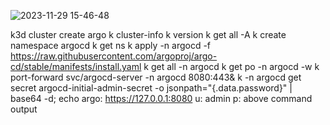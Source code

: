 ![2023-11-29 15-46-48](https://github.com/neshchadym/AsciiArtify/assets/70287671/7f5c6604-7db8-4497-b052-3574771631d5)

k3d cluster create argo
k cluster-info
k version
k get all -A
k create namespace argocd
k get ns
k apply -n argocd -f https://raw.githubusercontent.com/argoproj/argo-cd/stable/manifests/install.yaml
k get all -n argocd
k get po -n argocd -w
k port-forward svc/argocd-server -n argocd 8080:443&
k -n argocd get secret argocd-initial-admin-secret -o jsonpath="{.data.password}" | base64 -d; echo
argo: https://127.0.0.1:8080 u: admin p: above command output
